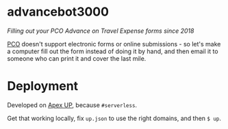 # advancebot3000
*Filling out your PCO Advance on Travel Expense forms since 2018*

[PCO](https://www.canada.ca/en/privy-council.html) doesn't support electronic forms or online submissions - so let's make a computer fill out the form instead of doing it by hand, and then email it to someone who can print it and cover the last mile.

# Deployment
Developed on [Apex UP](https://github.com/apex/up), because `#serverless`.

Get that working locally, fix `up.json` to use the right domains, and then `$ up`.
